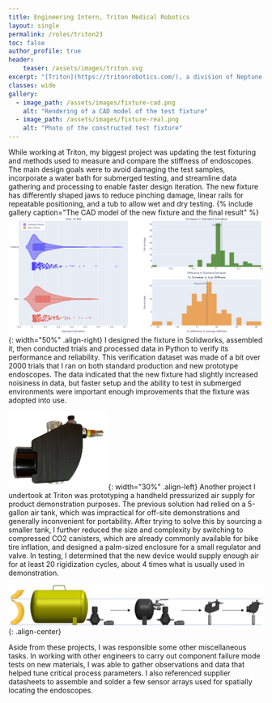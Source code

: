 ```yaml
---
title: Engineering Intern, Triton Medical Robotics
layout: single
permalink: /roles/triton23
toc: false
author_profile: true
header:
    teaser: /assets/images/triton.svg
excerpt: "[Triton](https://tritonrobotics.com/), a division of Neptune Medical, is working to make a robotically-controlled endoscope using Neptune's really cool [rigidizing technology](https://gipathfinder.com/technology/). I was lucky enough to work there over the summer of 2023, where I helped design and implement tests and equipment for use with flexible composite medical catheters."
classes: wide
gallery:
  - image_path: /assets/images/fixture-cad.png
    alt: "Rendering of a CAD model of the test fixture"
  - image_path: /assets/images/fixture-real.png
    alt: "Photo of the constructed test fixture"
---
```

While working at Triton, my biggest project was updating the test fixturing and methods used to measure and compare the stiffness of endoscopes. The main design goals were to avoid damaging the test samples, incorporate a water bath for submerged testing, and streamline data gathering and processing to enable faster design iteration. The new fixture has differently shaped jaws to reduce pinching damage, linear rails for repeatable positioning, and a tub to allow wet and dry testing. 
{% include gallery caption="The CAD model of the new fixture and the final result" %}
![image-right](/assets/images/fixture-stats.png){: width="50%" .align-right}
I designed the fixture in Solidworks, assembled it, then conducted trials and processed data in Python to verify its performance and reliability. This verification dataset was made of a bit over 2000 trials that I ran on both standard production and new prototype endoscopes. The data indicated that the new fixture had slightly increased noisiness in data, but faster setup and the ability to test in submerged environments were important enough improvements that the fixture was adopted into use.

![image-left](/assets/images/rigidizer.png){: width="30%" .align-left}
Another project I undertook at Triton was prototyping a handheld pressurized air supply for product demonstration purposes. The previous solution had relied on a 5-gallon air tank, which was impractical for off-site demonstrations and generally inconvenient for portability. After trying to solve this by sourcing a smaller tank, I further reduced the size and complexity by switching to compressed CO2 canisters, which are already commonly available for bike tire inflation, and designed a palm-sized enclosure for a small regulator and valve. In testing, I determined that the new device would supply enough air for at least 20 rigidization cycles, about 4 times what is usually used in demonstration.

![image-center](/assets/images/rigidizer-comparison.jpg){: .align-center}

Aside from these projects, I was responsible some other miscellaneous tasks. In working with other engineers to carry out component failure mode tests on new materials, I was able to gather observations and data that helped tune critical process parameters. I also referenced supplier datasheets to assemble and solder a few sensor arrays used for spatially locating the endoscopes.